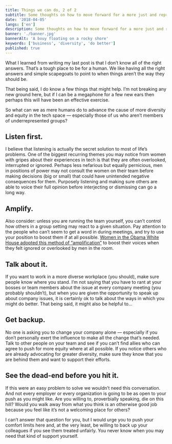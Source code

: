 ```yaml
---
title: Things we can do, 2 of 2
subtitle: Some thoughts on how to move forward for a more just and representative workplace — regardless of your position.
date: '2018-04-05'
langs: ['en']
description: Some thoughts on how to move forward for a more just and representative workplace — regardless of your position.
banner: './banner.jpg'
bannerAlt: 'A bouy floating on a rocky shore'
keywords: ['business', 'diversity', 'do better']
published: true
---
```


What I learned from writing my last post is that I don’t know all of the right answers. That’s a tough place to be for a human. We like having all the right answers and simple scapegoats to point to when things aren’t the way they should be.

That being said, I do know a few things that might help. I’m not breaking any new ground here, but if I can be a megaphone for a few new ears then perhaps this will have been an effective exercise.

So what can we as mere humans do to advance the cause of more diversity and equity in the tech space — especially those of us who aren’t members of underrepresented groups?

## Listen first.
I believe that listening is actually the secret solution to most of life’s problems. One of the biggest recurring themes you may notice from women with gripes about their experiences in tech is that they are often overlooked, interrupted or ignored. Perhaps less nefarious but equally pernicious, men in positions of power may not consult the women on their team before making decisions (big or small) that could have unintended negative consequences for them. Purposely listening and making sure others are able to voice their full opinion before interjecting or dismissing can go a long way.

## Amplify.
Also consider: unless you are running the team yourself, you can’t control how others in a group setting may react to a given situation. Pay attention to the people who can’t seem to get a word in during meetings, and try to use your position to boost them if at all possible. [Women in the Obama White House adopted this method of “amplification”](https://www.washingtonpost.com/news/powerpost/wp/2016/09/13/white-house-women-are-now-in-the-room-where-it-happens/?utm_term=.bd7ea508687c) to boost their voices when they felt ignored or overlooked by men in the room.

## Talk about it.
If you want to work in a more diverse workplace (you should), make sure people know where you stand. I’m not saying that you have to rant at your bosses or team members about the issue at every company meeting (you probably shouldn’t), but when you are given the opportunity to speak up about company issues, it is certainly ok to talk about the ways in which you might do better. That being said, it might also be helpful to…

## Get backup.
No one is asking you to change your company alone — especially if you don’t personally exert the influence to make all the change that’s needed. Talk to other people on your team and see if you can’t find allies who can agree to push for more equity where at all possible. If you notice others who are already advocating for greater diversity, make sure they know that you are behind them and want to support their efforts.

## See the dead-end before you hit it.
If this were an easy problem to solve we wouldn’t need this conversation. And not every employer or every organization is going to be as open to your push as you might like. Are you willing to, proverbially speaking, die on this hill? Would you walk away from what you think is an otherwise good job because you feel like it’s not a welcoming place for others?

I can’t answer that question for you, but I would urge you to push your comfort limits here and, at the very least, be willing to back up your colleagues if you see them treated unfairly. You never know when you may need that kind of support yourself.
